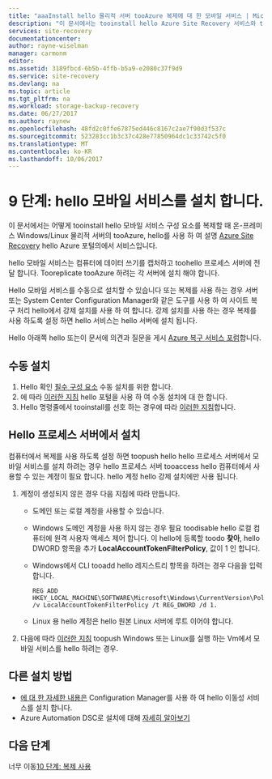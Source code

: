 ```yaml
---
title: "aaaInstall hello 물리적 서버 tooAzure 복제에 대 한 모바일 서비스 | Microsoft Docs"
description: "이 문서에서는 tooinstall hello Azure Site Recovery 서비스와 tooAzure를 복제 하는 물리적 서버에서 모바일 서비스 에이전트가 hello 하는 방법을 설명 합니다."
services: site-recovery
documentationcenter: 
author: rayne-wiselman
manager: carmonm
editor: 
ms.assetid: 3189fbcd-6b5b-4ffb-b5a9-e2080c37f9d9
ms.service: site-recovery
ms.devlang: na
ms.topic: article
ms.tgt_pltfrm: na
ms.workload: storage-backup-recovery
ms.date: 06/27/2017
ms.author: raynew
ms.openlocfilehash: 48fd2c0ffe67875ed446c8167c2ae7f90d3f537c
ms.sourcegitcommit: 523283cc1b3c37c428e77850964dc1c33742c5f0
ms.translationtype: MT
ms.contentlocale: ko-KR
ms.lasthandoff: 10/06/2017
---
```

# <a name="step-9-install-hello-mobility-service"></a>9 단계: hello 모바일 서비스를 설치 합니다.


이 문서에서는 어떻게 tooinstall hello 모바일 서비스 구성 요소를 복제할 때 온-프레미스 Windows/Linux 물리적 서버의 tooAzure, hello를 사용 하 여 설명 [Azure Site Recovery](site-recovery-overview.md) hello Azure 포털의에서 서비스입니다.

hello 모바일 서비스는 컴퓨터에 데이터 쓰기를 캡처하고 toohello 프로세스 서버에 전달 합니다. Tooreplicate tooAzure 하려는 각 서버에 설치 해야 합니다.

Hello 모바일 서비스를 수동으로 설치할 수 있습니다 또는 복제를 사용 하는 경우 서버 또는 System Center Configuration Manager와 같은 도구를 사용 하 여 사이트 복구 처리 hello에서 강제 설치를 사용 하 여 합니다. 강제 설치를 사용 하는 경우 복제를 사용 하도록 설정 하면 hello 서비스는 hello 서버에 설치 됩니다.

Hello 아래쪽 hello 또는이 문서에 의견과 질문을 게시 [Azure 복구 서비스 포럼](https://social.msdn.microsoft.com/forums/azure/home?forum=hypervrecovmgr)합니다.

## <a name="install-manually"></a>수동 설치

1. Hello 확인 [필수 구성 요소](site-recovery-vmware-to-azure-install-mob-svc.md#prerequisites) 수동 설치를 위한 합니다.
2. 에 따라 [이러한 지침](site-recovery-vmware-to-azure-install-mob-svc.md#install-mobility-service-manually-by-using-the-gui) hello 포털을 사용 하 여 수동 설치에 대 한 합니다.
3. Hello 명령줄에서 tooinstall를 선호 하는 경우에 따라 [이러한 지침](site-recovery-vmware-to-azure-install-mob-svc.md#install-mobility-service-manually-at-a-command-prompt)합니다.

## <a name="install-from-hello-process-server"></a>Hello 프로세스 서버에서 설치

컴퓨터에서 복제를 사용 하도록 설정 하면 toopush hello hello 프로세스 서버에서 모바일 서비스를 설치 하려는 경우 hello 프로세스 서버 tooaccess hello 컴퓨터에서 사용할 수 있는 계정이 필요 합니다. hello 계정 hello 강제 설치에만 사용 됩니다.

1. 계정이 생성되지 않은 경우 다음 지침에 따라 만듭니다.

    - 도메인 또는 로컬 계정을 사용할 수 있습니다.
    - Windows 도메인 계정을 사용 하지 않는 경우 필요 toodisable hello 로컬 컴퓨터에 원격 사용자 액세스 제어 합니다. 이 hello에 등록할 toodo **찾아**, hello DWORD 항목을 추가 **LocalAccountTokenFilterPolicy**, 값이 1 인 합니다.
    - Windows에서 CLI tooadd hello 레지스트리 항목을 하려는 경우 다음을 입력 합니다.

        ```
        REG ADD HKEY_LOCAL_MACHINE\SOFTWARE\Microsoft\Windows\CurrentVersion\Policies\System /v LocalAccountTokenFilterPolicy /t REG_DWORD /d 1.
        ```

    - Linux 용 hello 계정은 hello 원본 Linux 서버에 루트 이어야 합니다.

2. 다음에 따라 [이러한 지침](site-recovery-vmware-to-azure-install-mob-svc.md#install-mobility-service-by-push-installation-from-azure-site-recovery) toopush Windows 또는 Linux를 실행 하는 Vm에서 모바일 서비스를 hello 하려는 경우.

## <a name="other-installation-methods"></a>다른 설치 방법

- [에 대 한 자세한 내용은](site-recovery-install-mobility-service-using-sccm.md) Configuration Manager를 사용 하 여 hello 이동성 서비스를 설치 합니다.
- Azure Automation DSC로 설치에 대해 [자세히 알아보기](site-recovery-automate-mobility-service-install.md)


## <a name="next-steps"></a>다음 단계

너무 이동[10 단계: 복제 사용](physical-walkthrough-enable-replication.md)
